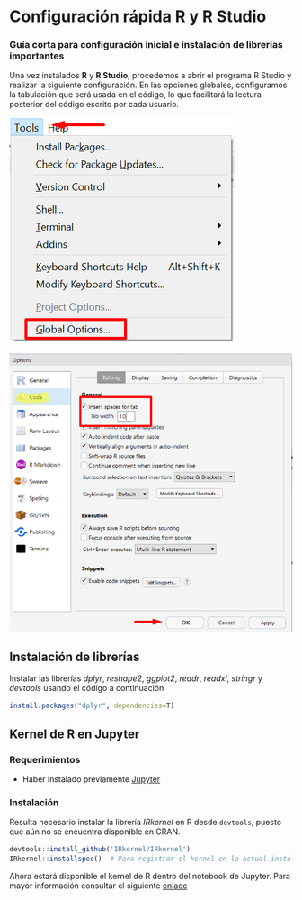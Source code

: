 # Configuración rápida R y R Studio
### Guía corta para configuración inicial e instalación de librerías importantes

Una vez instalados __R__ y __R Studio__, procedemos a abrir el programa R Studio y realizar la siguiente configuración. En las opciones globales, configuramos la tabulación que será usada en el código, lo que facilitará la lectura posterior del código escrito por cada usuario.

![](https://github.com/CamiloAguilar/DS_CrashCourse/blob/master/R/img/tools_1.png)

![](https://github.com/CamiloAguilar/DS_CrashCourse/blob/master/R/img/tools_2.png)

## Instalación de librerías

Instalar las librerías _dplyr_, _reshape2_, _ggplot2_, _readr_, _readxl_, _stringr_ y _devtools_ usando el código a continuación
```r
install.packages("dplyr", dependencies=T)
```

## Kernel de R en Jupyter

### Requerimientos

 - Haber instalado previamente [Jupyter](https://github.com/CamiloAguilar/DS_CrashCourse/tree/master/Python)

### Instalación

Resulta necesario instalar la librería _IRkernel_ en R desde `devtools`, puesto que aún no se encuentra disponible en CRAN.

```r
devtools::install_github('IRkernel/IRkernel')
IRkernel::installspec()  # Para registrar el kernel en la actual instalación de R
```

Ahora estará disponible el kernel de R dentro del notebook de Jupyter. Para mayor información consultar el siguiente [enlace](https://github.com/IRkernel/IRkernel)